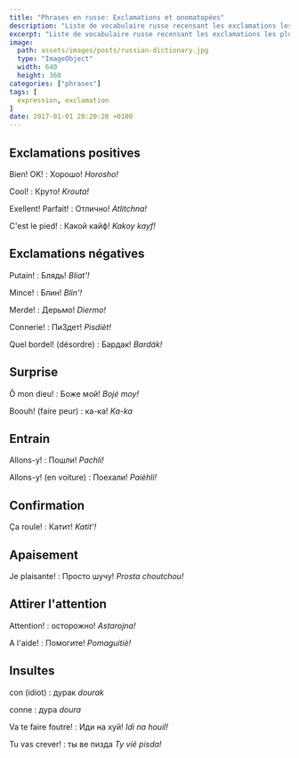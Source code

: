 ```yaml
---
title: "Phrases en russe: Exclamations et onomatopées"
description: "Liste de vocabulaire russe recensant les exclamations les plus courantes."
excerpt: "Liste de vocabulaire russe recensant les exclamations les plus courantes."
image:
  path: assets/images/posts/russian-dictionary.jpg
  type: "ImageObject"
  width: 640
  height: 360
categories: ["phrases"]
tags: [
  expression, exclamation
]
date: 2017-01-01 20:20:20 +0100
---
```


## Exclamations positives

Bien! OK!
: Хорошо!
*Horosho!*

Cool!
: Круто!
*Krouta!*

Exellent! Parfait!
: Отлично!
*Atlitchna!*

C'est le pied!
: Какой кайф!
*Kakoy kayf!*


## Exclamations négatives

Putain!
: Блядь!
*Bliat'!*

Mince!
: Блин!
*Blin'!*

Merde!
: Дерьмо!
*Diermo!*

Connerie!
: ПиЗдет!
*Pisdièt!*

Quel bordel! (désordre)
: Бардак!
*Bardák!*


## Surprise

Ô mon dieu!
: Боже мой!
*Bojé moy!*

Boouh! (faire peur)
: ка-ка!
*Ka-ka*


## Entrain

Allons-y!
: Пошли!
*Pachli!*

Allons-y! (en voiture)
: Поехали!
*Paièhli!*


## Confirmation

Ça roule!
: Катит!
*Katit'!*


## Apaisement

Je plaisante!
: Просто шучу!
*Prosta choutchou!*


## Attirer l'attention

Attention!
: осторожно!
*Astarojna!*

A l'aide!
: Помогите!
*Pomaguitiè!*


## Insultes

con (idiot)
: дурак
*dourak*

conne
: дура
*doura*

Va te faire foutre!
: Иди на хуй!
*Idi na houil!*

Tu vas crever!
: ты ве пизда
*Ty vié pisda!*
